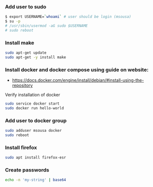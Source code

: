 ### Add user to sudo

```bash
$ export USERNAME=`whoami` # user should be login (msousa)
$ su -p
# /usr/sbin/usermod -aG sudo $USERNAME
# sudo reboot
```

### Install make

```bash
sudo apt-get update
sudo apt-get -y install make
```

### Install docker and docker compose using guide on website:

- https://docs.docker.com/engine/install/debian/#install-using-the-repository

Verify installation of docker

```bash
sudo service docker start
sudo docker run hello-world
```

### Add user to docker group

```bash
sudo adduser msousa docker
sudo reboot
```

### Install firefox

```bash
sudo apt install firefox-esr
```

### Create passwords

```bash
echo -n 'my-string' | base64
```